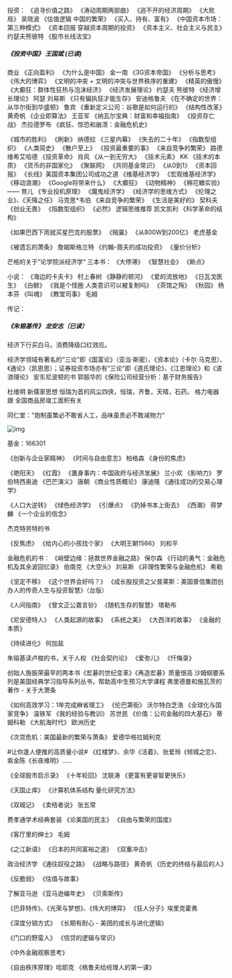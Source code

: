 投资：
《追寻价值之路》
《涛动周期两部曲》
《逃不开的经济周期》
《大败局》     吴晓波
《估值逻辑 中国的繁荣》
《买入、持有、富有》
《中国资本市场：第三种模式》
《资本回报  穿越资本周期的投资》
《资本主义、社会主义与民主》 约瑟夫熊彼特
《股市长线法宝》


##### 《投资中国》 王国斌 (已读)






商业
《正向盈利》
《为什么是中国》  金一南
《3G资本帝国》
《分析与思考》
《伟大的博弈》
《文明的冲突 + 文明的冲突与世界秩序的重建》
《精英的傲慢》
《大癫狂：群体性狂热与泡沫经济》
《经济发展理论》 约瑟夫 熊彼特
《经济增长理论》 阿瑟 刘易斯
《只有偏执狂才能生存》 安迪格鲁夫
《在不确定的世界：从华尔街到华盛顿》 鲁宾
《重新定义公司：谷歌是如何运行的》
《结构性改革》 黄奇帆
《企业即算法》 王亚军
《纳瓦尔宝典：财富和幸福指南》
《投资存亡战》 杰拉德罗布
《疯狂、惊恐和崩溃：金融危机史》



《城市的胜利》
《刷新》 纳德拉
《三星内幕》
《失去的二十年》
《指数型组织》
《人类简史》
《散户至上》
《投资最重要的事》
《来自竞争的繁荣》  路德维希艾哈德
《投资革命》 肖风
《从一到无穷大》
《技术元素》 KK
《技术的本质》
《货币的非国家化》
《聚联网》
《共同基金常识》
《从0到1》
《资本回报》
《长线》美国资本集团公司成功之道
《维基经济学》
《宏观维基经济学》
《移动浪潮》
《Google将带来什么》
《大癫狂》
《动物精神》
《棉花糖实验》 —— 育儿
《专业投机原理》
《魔鬼经济学》
《经济学的思维方式》
《伦理之业》、《天降之任》 马克思*韦伯
《来自竞争的繁荣》
《生活是美好的》 契科夫
《创业无畏》
《指数型组织》
《必然》  逻辑思维推荐 凯文凯利
《科学革命的结构》

《如果巴西下雨就买星巴克的股票》
《贼巢》
《从800W到200亿》 老虎基金


《被遗忘的萧条》 詹姆斯格兰特
《约翰-聂夫的成功投资》
《量价分析》





芒格的关于”论学院派经济学“
三本书：
《大停滞》
《智慧社会》
《断点》



小说：
《海边的卡夫卡》  村上春树
《静静的顿河》
《爱的流放地》
《日瓦戈医生》
《白鲸》
《我是个怪圈 人类意识可以被复制吗》
《茶馆之殇》
《秋园》  杨本芬
《叫魂》
《教堂司事》 毛姆



传记：
##### 《朱镕基传》 龙安志（已读）




经济下行买白马，消费降级口红效应。



经济学领域有著名的“三论”即《国富论》（亚当·斯密）、《资本论》（卡尔·马克思）、《通论》（凯恩思）；证券投资市场亦有“三论”即《道氏理论》、《江恩理论》和《波浪理论》
安东尼波顿的书
郭振华的《保险公司经营分析：基于财务报告》





杜维明 新儒家思想
恒瑞为首的风尘四侠，恒瑞，齐鲁，天晴，石药。
格力电器  跟 全国商品房竣工面积有关



同仁堂：”炮制虽繁必不敢省人工，品味虽贵必不敢减物力“







![img](https://xqimg.imedao.com/176bde2d1ec201eb3fc0ba61.jpeg!800.jpg)





基金：166301







《创新与企业家精神》
《时间与自由意志》 柏格森
《身份的焦虑》 



《艳阳天》
《红霞》
《置身事内：中国政府与经济发展》 兰小欢
《影响力》 罗伯特西奥迪
《巴芒演义》 唐朝
《商业性质概论》 康迪隆
《通往成功的交易心理学》


《人口大逆转》
《绿色经济学》
《引爆点》
《扔掉书本上街去》
《西潮》 蒋梦麟
《一个企业的信念》



杰克特劳特的书





《反焦虑》
《给内心的小孩找个家》
《大明王朝1566》 刘和平  







金融危机的书：
《峭壁边缘：拯救世界金融之路》 保尔森
《行动的勇气：金融危机及其余波回忆录》 伯南克
《大空头》 刘易斯
《非理性繁荣与金融危机》 希勒





《坚定不移》
《这个世界会好吗？》
《成长股投资之父普莱斯：美国普信集团创办人的传奇人生与投资智慧》（台版）





《人间指南》
《曾文正公嘉言钞》
《随机生存的智慧》 塔勒布



《尼安德特人》
《人类起源的故事》
《系统之美》
《大西洋的故事》
《金融的本质》


《持续进化》 何加盐


朱镕基读卢梭的书，关于人权
《社会契约论》
《爱弥儿》
《忏悔录》


创始人施振荣最早的两本书《宏碁的世纪变革》《再造宏碁》质量很高
沙姆纲要系列是美国经典学习指导系列丛书，帮助高中生预习大学课程
弗里德曼和施瓦茨的著作 - 关于大萧条


《如何高效学习：1年完成麻省理工》
《伦巴第街》 沃尔特白芝浩
《全球化与国家竞争》 温铁军
《我的经验与教训》  苏世民
《价值：公司金融的四大基石》 蒂姆科勒
《大航海时代》 欧洲历史

《次贷危机：美国最新的繁荣与萧条》 爱德华格拉姆利克


#让你逢人便推的高质量小说# 《红楼梦》、余华《活着》、张爱玲《倾城之恋》、紫金陈《长夜难明》…… ​​​


《全球股市启示录》
《十年轮回》 沈联涛
《更富有更睿智更快乐》

《天国止痒》
《计算机体系结构 量化研究方法》


《双城记》
《卖桔者说》 张五常


费孝通学术经典套装
《论美国的民主》
《自由与繁荣的国度》

《客厅里的绅士》 毛姆


《之江新语》
《日本的共同富裕之道》
《双重冲击》


政治经济学
《通往奴役之路》 
《战略与路径》 黄奇帆
《历史的终结与最后的人》 



《反脆弱》
《估值与故事》



了解亚马逊
《亚马逊编年史》
《贝索斯传》


《巴菲特传》、《光荣与梦想》、《伟大的博弈》
《狂人分子》埃里克霍弗


《深度分销方式》
《长期有耐心 - 美团的成长与进化逻辑》


《门口的野蛮人》
《信贷的逻辑与常识》


《中外金融观察思考》

《自由秩序原理》哈耶克
《格鲁夫给经理人的第一课》